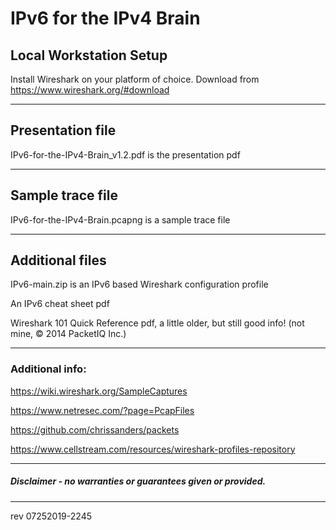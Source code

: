 # IPv6 for the IPv4 Brain

## Local Workstation Setup
Install Wireshark on your platform of choice.   Download from https://www.wireshark.org/#download

------

## Presentation file

IPv6-for-the-IPv4-Brain_v1.2.pdf  is the presentation pdf

------

## Sample trace file

IPv6-for-the-IPv4-Brain.pcapng is a sample trace file

------

## Additional files

IPv6-main.zip is an IPv6 based Wireshark configuration profile

An IPv6 cheat sheet pdf

Wireshark 101 Quick Reference pdf, a little older, but still good info!  (not mine, © 2014 PacketIQ Inc.)

------

### Additional info:

https://wiki.wireshark.org/SampleCaptures

https://www.netresec.com/?page=PcapFiles

https://github.com/chrissanders/packets

https://www.cellstream.com/resources/wireshark-profiles-repository

------

##### Disclaimer - no warranties or guarantees given or provided.

------

rev 07252019-2245